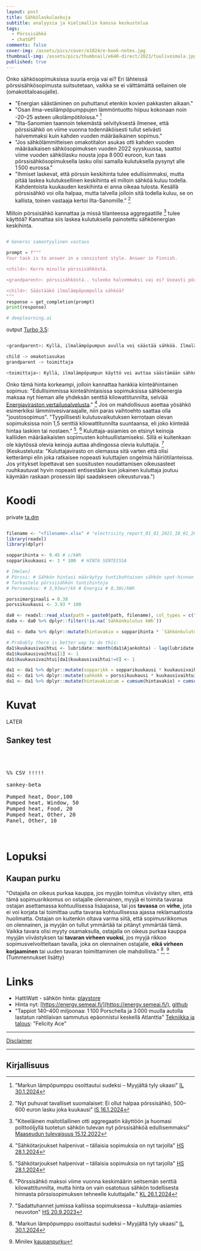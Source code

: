 ```yaml
---
layout: post
title: Sähkölaskulaskuja
subtitle: analyysia ja kielimallin kanssa keskustelua
tags:
  - Pörssisähkö
  - chatGPT
comments: false
cover-img: /assets/pics/cover/e1024/e-book-notes.jpg
thumbnail-img: /assets/pics/thumbnail/e640-direct/2023/tuulivoimala.jpg
published: true
---
```


Onko sähkösopimuksissa suuria eroja vai ei? Eri lähteissä pörssisähkösopimusta suitsutetaan, vaikka se ei välttämättä sellainen ole (omakotitaloasujalle). 
- "Energian säästäminen on puhuttanut etenkin kovien pakkasten aikaan."
- "Osan ilma-vesilämpöpumppujen lämmöntuotto hiipuu kokonaan noin -20–25 asteen ulkolämpötiloissa." [^3]
- "Ilta-Sanomien taannoin tekemästä selvityksestä ilmenee, että pörssisähkö on viime vuonna todennäköisesti tullut selvästi halvemmaksi kuin kahden vuoden määräaikainen sopimus."
- "Jos sähkölämmitteisen omakotitalon asukas otti kahden vuoden määräaikaisen sähkösopimuksen vuoden 2022 syyskuussa, saattoi viime vuoden sähkölasku nousta jopa 8 000 euroon, kun taas pörssisähkösopimuksella lasku olisi samalla kulutuksella pysynyt alle 1 500 eurossa."
- "Ihmiset laskevat, että pörssin keskihinta tulee edullisimmaksi, mutta pitää laskea kulutuksellinen keskihinta eli milloin sähköä kuluu todella. Kahdentoista kuukauden keskihinta ei anna oikeaa tulosta. Kesällä pörssisähkö voi olla halpaa, mutta talvella jolloin sitä todella kuluu, se on kallista, toinen vastaaja kertoi Ilta-Sanomille." [^1] 

Milloin pörssisähkö kannattaa ja missä tilanteessa aggregaatille [^7] tulee käyttöä? Kannattaa siis laskea kulutuksella painotettu sähköenergian keskihinta.

~~~Python

# Generoi samantyylinen vastaus

prompt = f"""
Your task is to answer in a consistent style. Answer in Finnish.

<child>: Kerro minulle pörssisähköstä.

<grandparent>: pörssisähköstä.. tuleeko halvemmaksi vai ei? Useasti pörssisähkösopimusta suitsutenaan, vaikka omakotitaloasujalle se ei välttämättä sellainen ole: "Ilta-Sanomien taannoin tekemästä selvityksestä ilmenee, että pörssisähkö on viime vuonna todennäköisesti tullut selvästi halvemmaksi kuin kahden vuoden määräaikainen sopimus." ja "Jos sähkölämmitteisen omakotitalon asukas otti kahden vuoden määräaikaisen sähkösopimuksen vuoden 2022 syyskuussa, saattoi viime vuoden sähkölasku nousta jopa 8 000 euroon, kun taas pörssisähkösopimuksella lasku olisi samalla kulutuksella pysynyt alle 1 500 eurossa." ja "Ihmiset laskevat, että pörssin keskihinta tulee edullisimmaksi, mutta pitää laskea kulutuksellinen keskihinta eli milloin sähköä kuluu todella. Kahdentoista kuukauden keskihinta ei anna oikeaa tulosta. Kesällä pörssisähkö voi olla halpaa, mutta talvella jolloin sitä todella kuluu, se on kallista, toinen vastaaja kertoi Ilta-Sanomille." [^1] Ei siis lasketa kustannuksia siten kuten ihmiset, vaan tässä blogissa näytetään miten painotettu keskihinta lasketaan.

<child>: Säästääkö ilmalämpöpumpulla sähköä?
"""
response = get_completion(prompt)
print(response)

# deeplearning.ai

~~~

output [Turbo 3.5](https://platform.openai.com/docs/guides/text-generation/chat-completions-api):

~~~Python

<grandparent>: Kyllä, ilmalämpöpumpun avulla voi säästää sähköä. Ilmalämpöpumppu hyödyntää ulkoilman lämpöä ja siirtää sen sisätiloihin lämmitykseen tai jäähdytykseen. Tämä vähentää tarvetta käyttää perinteistä sähkölämmitystä tai ilmastointilaitetta, mikä voi johtaa merkittäviin säästöihin sähkölaskussa. Ilmalämpöpumpun energiatehokkuus ja käyttöolosuhteet vaikuttavat kuitenkin siihen, kuinka paljon sähköä todellisuudessa säästyy. On tärkeää valita oikean kokoinen ja tehokas ilmalämpöpumppu sekä käyttää sitä oikein, jotta saavutetaan parhaat mahdolliset säästöt.

child -> omakotiasukas
grandparent -> toimittaja

<toimittaja>: Kyllä, ilmalämpöpumpun käyttö voi auttaa säästämään sähköä omakotitalossa. Ilmalämpöpumppu hyödyntää ulkoilman lämpöä ja siirtää sen sisätiloihin lämmitykseen tai jäähdytykseen. Tämä voi vähentää tarvetta käyttää sähkölämmitystä tai ilmastointilaitteita, mikä puolestaan voi alentaa sähkönkulutusta ja siten säästää energiaa. On kuitenkin tärkeää huomioida, että ilmalämpöpumpun tehokkuus ja säästöt riippuvat monista tekijöistä, kuten talon eristyksestä, ilmavirtauksista ja käyttötavoista.

~~~


Onko tämä hinta korkeampi, jolloin kannattaa hankkia kiinteähintainen sopimus: "Edullisimmissa kiinteähintaisissa sopimuksissa sähköenergia maksaa nyt hieman alle yhdeksän senttiä kilowattitunnilta, selviää [Energiaviraston vertailupalvelusta](https://www.sahkonhinta.fi/)." [^2] Jos on mahdollisuus asettaa yösähkö esimerkiksi lämminvesivaraajalle, niin paras vaihtoehto saattaa olla "joustosopimus". "Tyypillisesti kulutusvaikutuksen kerrotaan olevan sopimuksissa noin 1,5 senttiä kilowattitunnilta suuntaansa, eli joko kiinteää hintaa laskien tai nostaen." [^2], [^5] Kuluttaja-asiamies on etsinyt keinoja kalliiden määräaikaisten sopimusten kohtuullistamiseksi. Sillä ei kuitenkaan ole käytössä olevia keinoja auttaa ahdingossa olevia kuluttajia. [^6] (Keskustelusta: "Kuluttajavirasto on olemassa sitä varten että olisi ketterämpi elin joka ratkaisee nopeasti kuluttajien ongelmia häiriötilanteissa. Jos yritykset lopettavat sen suositusten noudattamisen oikeusasteet ruuhkautuvat hyvin nopeasti entisestään kun jokainen kuluttaja joutuu käymään raskaan prosessin läpi saadakseen oikeusturvaa.")

# Koodi

private [ta.dm](https://docs.google.com/document/d/1bZe9BhvIAwEv39FTTzlkiU4YRZ-kIH9iSdpZ5zvZjwY/edit?usp=sharing)

~~~R

filename <- "<filename>.xlsx" # "electricity_report_01_01_2021_18_01_2024.xlsx"
library(readxl)
library(dplyr)

sopparihinta <- 9.45 # c/kWh
sopparikuukausi <- 3 * 100  # HINTA SENTEISSA

# [Helen]
# Pörssi: # Sähkön hintasi määräytyy tuntikohtaisen sähkön spot-hinnan mukaan, jonka lisäksi maksat kiinteän marginaalin.
# Tarkastele pörssisähkön tuntihintoja
# Perusmaksu: # 3,93eur/kk # Energia # 0,38c/kWh

porssimarginaali = 0.38
porssikuukausi <- 3.93 * 100 

da0 <- readxl::read_xlsx(path = paste0(path, filename), col_types = c("date", "numeric", "numeric", "numeric", "numeric"))
da0a <- da0 %>% dplyr::filter(!is.na(`Sähkönkulutus kWh`))

da1 <- da0a %>% dplyr::mutate(hintavakio = sopparihinta * `Sähkönkulutus kWh`, hintaporssi = `Sähkönkulutus kWh` * (`Pörssisähkön hinta c/kWh` + porssimarginaali) )

# Probably there is better way to do this:
da1$kuukausivaihtui <- lubridate::month(da1$Ajankohta) - lag(lubridate::month(da1$Ajankohta))
da1$kuukausivaihtui[1] <- 1
da1$kuukausivaihtui[da1$kuukausivaihtui!=0] <- 1

da1 <- da1 %>% dplyr::mutate(sopparikk = sopparikuukausi * kuukausivaihtui)
da1 <- da1 %>% dplyr::mutate(sahkokk = porssikuukausi * kuukausivaihtui)
da1 <- da1 %>% dplyr::mutate(hintavakiocum = cumsum(hintavakio) + cumsum(sopparikk), hintaporssicum = cumsum(hintaporssi) + cumsum(sahkokk))

~~~

# Kuvat

LATER




## Sankey test

<!-- https://mermaid.js.org/syntax/sankey.html  -->

<script src="https://cdn.jsdelivr.net/npm/mermaid/dist/mermaid.min.js"></script>


<!-- NOTE: these do not work in P5, here it is ok! 
    width: 800 too wide, lets try 700 
    
    
Links Coloring
You can adjust links' color by setting linkColor to one of those:

source - link will be of a source node color
target - link will be of a target node color
gradient - link color will be smoothly transient between source and target node colors
hex code of color, like #a1a1a1
Node Alignment
Graph layout can be changed by setting nodeAlignment to:

justify
center
left
right

    
     -->

<script>
  const config = {
    startOnLoad: true,
    securityLevel: 'loose',
    sankey: {
      width: 700,
      height: 350,
      linkColor: 'source',
      nodeAlignment: 'left',
    },
  };
  mermaid.initialize(config);
</script>

<pre class="mermaid">     


%% CSV !!!!!

sankey-beta

Pumped heat, Door,100
Pumped heat, Window, 50
Pumped heat, Food, 20
Pumped heat, Other, 20
Panel, Other, 10


</pre>



# Lopuksi


## Kaupan purku

"Ostajalla on oikeus purkaa kauppa, jos myyjän toimitus viivästyy siten, että tämä sopimusrikkomus on ostajalle olennainen, myyjä ei toimita tavaraa ostajan asettamassa kohtuullisessa lisäajassa, tai jos **tavassa** on **virhe**, jota ei voi korjata tai toimittaa uutta tavaraa kohtuullisessa ajassa reklamaatiosta huolimatta. Ostajan on kuitenkin oltava varma siitä, että sopimusrikkomus on olennainen, ja myyjän on tullut ymmärtää tai pitänyt ymmärtää tämä. Vaikka tavara olisi myyty osamaksulla, ostajalla on oikeus purkaa kauppa myyjän viivästyksen tai **tavaran virheen vuoksi**, jos myyjä rikkoo sopimusvelvoitteitaan tavalla, joka on olennainen ostajalle, **eikä virheen korjaaminen** tai uuden tavaran toimittaminen ole mahdollista." [^3], [^4] (Tummennukset lisätty)


# Links

- HattiWatt - sähkön hinta: [playstore](https://play.google.com/store/apps/details?id=com.arcinix.hattiwatt)
- Hinta nyt: [https://energy.semeai.fi/](https://energy.semeai.fi/), [github](https://github.com/sjlehtin/semerg)
- "Tappiot 140–400 miljoonaa: 1 100 Porschella ja 3 000 muulla autolla lastatun rahtilaivan sammutus epäonnistui keskellä Atlanttia" [Tekniikka ja talous](https://www.tekniikkatalous.fi/uutiset/sahkoautojen-akut-pitivat-tulta-ylla-tappiot-140400-miljoonaa-1100-porschella-ja-3000-muulla-autolla-lastatun-rahtilaivan-sammutus-epaonnistui-keskella-atlanttia/088b4f38-4655-4da7-93e5-4b71d09aa70a): "Felicity Ace"

---

[Disclaimer](https://talonendm.github.io/disclaimer)

---

## Kirjallisuus

[^1]: "Nyt puhuvat tavalliset suomalaiset: Ei ollut halpaa pörssisähkö, 500–600 euron lasku joka kuukausi" [IS 16.1.2024](https://www.is.fi/taloussanomat/art-2000010122991.html)
[^2]: "Sähkötarjoukset halpenivat – tällaisia sopimuksia on nyt tarjolla" [HS 28.1.2024](https://www.hs.fi/talous/art-2000010150610.html)
[^3]: "Markun lämpöpumppu osoittautui sudeksi – Myyjältä tyly ukaasi" [IL 30.1.2024](https://www.iltalehti.fi/asumisartikkelit/a/c812e29d-7bc5-4df0-8958-cc49fb8a30d7)
[^4]: Minilex [kaupanpurku](https://www.minilex.fi/a/osamaksukaupan-purku)
[^5]: "Pörssisähkö maksoi viime vuonna keskimäärin seitsemän senttiä kilowattitunnilta, mutta hinta on vain osatotuus sähkön todellisesta hinnasta pörssisopimuksen tehneelle kuluttajalle." [KL 26.1.2024](https://www.kauppalehti.fi/uutiset/porssisahkon-vaitetaan-olevan-aina-halvempi-keskiarvohinta-kertoo-vain-osan-totuudesta/23d0b89f-4561-40b3-8823-ee6f2ee6ffd9)
[^6]: "Sadattuhannet jumissa kalliissa sopimuksessa – kuluttaja-asiamies neuvoton" [HS 20.9.2023](https://www.hs.fi/talous/art-2000009867277.html)
[^7]: "Kiteeläinen maitotilallinen otti aggregaatin käyttöön ja huomasi polttoöljyllä tuotetun sähkön tulevan nyt pörssisähköä edullisemmaksi" [Maaseudun tulevaisuus 15.12.2022](https://www.maaseuduntulevaisuus.fi/uutiset/052c51bf-2085-4f3f-8c08-4ca982088982)